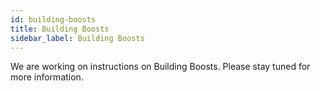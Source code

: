 ```yaml
---
id: building-boosts
title: Building Boosts
sidebar_label: Building Boosts
---
```


We are working on instructions on Building Boosts. Please stay tuned for more information. 